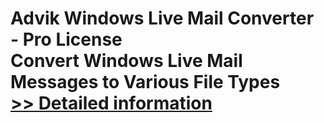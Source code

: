 # Advik Windows Live Mail Converter - Pro License<br />Convert Windows Live Mail Messages to Various File Types<br />[>> Detailed information](https://secure.shareit.com/shareit/product.html?productid=300995882&affiliateid=200057808)